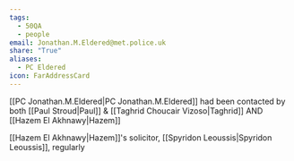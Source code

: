 ```yaml
---
tags:
  - 50QA
  - people
email: Jonathan.M.Eldered@met.police.uk
share: "True"
aliases:
  - PC Eldered
icon: FarAddressCard
---
```

[[PC Jonathan.M.Eldered|PC Jonathan.M.Eldered]] had been contacted by both [[Paul Stroud|Paul]] & [[Taghrid Choucair Vizoso|Taghrid]] AND [[Hazem El Akhnawy|Hazem]] 

[[Hazem El Akhnawy|Hazem]]'s solicitor, [[Spyridon Leoussis|Spyridon Leoussis]], regularly 

